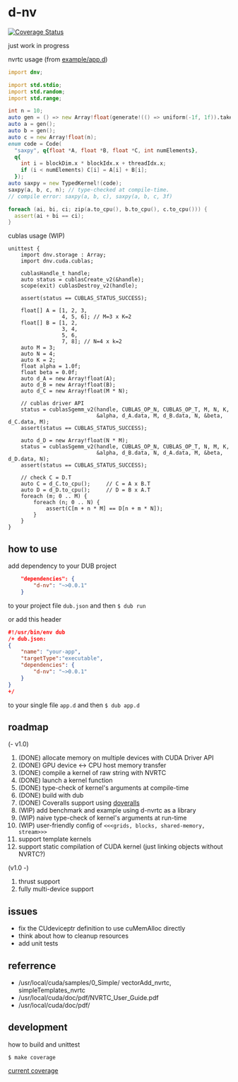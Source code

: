 # d-nv

[![Coverage Status](https://coveralls.io/repos/github/ShigekiKarita/d-nvrtc/badge.svg?branch=master)](https://coveralls.io/github/ShigekiKarita/d-nvrtc?branch=master)

just work in progress

nvrtc usage (from [example/app.d](/example/app.d))

``` d
import dnv;

import std.stdio;
import std.random;
import std.range;

int n = 10;
auto gen = () => new Array!float(generate!(() => uniform(-1f, 1f)).take(n).array());
auto a = gen();
auto b = gen();
auto c = new Array!float(n);
enum code = Code(
  "saxpy", q{float *A, float *B, float *C, int numElements},
  q{
    int i = blockDim.x * blockIdx.x + threadIdx.x;
    if (i < numElements) C[i] = A[i] + B[i];
  });
auto saxpy = new TypedKernel!(code);
saxpy(a, b, c, n); // type-checked at compile-time. 
// compile error: saxpy(a, b, c), saxpy(a, b, c, 3f)

foreach (ai, bi, ci; zip(a.to_cpu(), b.to_cpu(), c.to_cpu())) {
  assert(ai + bi == ci);
}
```

cublas usage (WIP)

```
unittest {
    import dnv.storage : Array;
    import dnv.cuda.cublas;

    cublasHandle_t handle;
    auto status = cublasCreate_v2(&handle);
    scope(exit) cublasDestroy_v2(handle);

    assert(status == CUBLAS_STATUS_SUCCESS);

    float[] A = [1, 2, 3,
                 4, 5, 6]; // M=3 x K=2
    float[] B = [1, 2,
                 3, 4,
                 5, 6,
                 7, 8]; // N=4 x k=2
    auto M = 3;
    auto N = 4;
    auto K = 2;
    float alpha = 1.0f;
    float beta = 0.0f;
    auto d_A = new Array!float(A);
    auto d_B = new Array!float(B);
    auto d_C = new Array!float(M * N);

    // cublas driver API
    status = cublasSgemm_v2(handle, CUBLAS_OP_N, CUBLAS_OP_T, M, N, K,
                            &alpha, d_A.data, M, d_B.data, N, &beta, d_C.data, M);
    assert(status == CUBLAS_STATUS_SUCCESS);

    auto d_D = new Array!float(N * M);
    status = cublasSgemm_v2(handle, CUBLAS_OP_N, CUBLAS_OP_T, N, M, K,
                            &alpha, d_B.data, N, d_A.data, M, &beta, d_D.data, N);
    assert(status == CUBLAS_STATUS_SUCCESS);

    // check C = D.T
    auto C = d_C.to_cpu();     // C = A x B.T
    auto D = d_D.to_cpu();     // D = B x A.T
    foreach (m; 0 .. M) {
        foreach (n; 0 .. N) {
            assert(C[m + n * M] == D[n + m * N]);
        }
    }
}
```

## how to use

add dependency to your DUB project
``` json
    "dependencies": {
        "d-nv": "~>0.0.1"
    }
```
to your project file `dub.json` and then `$ dub run`

or add this header
``` json
#!/usr/bin/env dub
/+ dub.json:
{
    "name": "your-app",
    "targetType":"executable",
    "dependencies": {
        "d-nv": "~>0.0.1"
    }
}
+/
```
to your single file `app.d` and then `$ dub app.d`

## roadmap

(- v1.0)

1. (DONE) allocate memory on multiple devices with CUDA Driver API
1. (DONE) GPU device <-> CPU host memory transfer
1. (DONE) compile a kernel of raw string with NVRTC
1. (DONE) launch a kernel function
1. (DONE) type-check of kernel's arguments at compile-time
1. (DONE) build with dub
1. (DONE) Coveralls support using [doveralls](https://github.com/ColdenCullen/doveralls)
1. (WIP) add benchmark and example using d-nvrtc as a library
1. (WIP) naive type-check of kernel's arguments at run-time
1. (WIP) user-friendly config of `<<<grids, blocks, shared-memory, stream>>>`
1. support template kernels
1. support static compilation of CUDA kernel (just linking objects without NVRTC?)

(v1.0 -)

1. thrust support
1. fully multi-device support

## issues

+ fix the CUdeviceptr definition to use cuMemAlloc directly
+ think about how to cleanup resources
+ add unit tests

## referrence

+ /usr/local/cuda/samples/0_Simple/ vectorAdd_nvrtc, simpleTemplates_nvrtc 
+ /usr/local/cuda/doc/pdf/NVRTC_User_Guide.pdf
+ /usr/local/cuda/doc/pdf/


## development

how to build and unittest 

```
$ make coverage
```

[current coverage](coverage)

